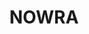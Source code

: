 ---
lastmod: '2025-04-06T06:05:20+00:00'
latitude: -34.990592
layout: suburb
longitude: 150.450994
postcode: '2541'
state: NSW
title: NOWRA
url: /nsw/nowra/
---
